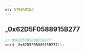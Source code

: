 ```yaml
---
ns: STREAMING
---
```

## _0x62D5F0588915B277

```c
// 0x62D5F0588915B277
void _0x62D5F0588915B277();
```

